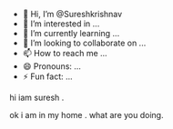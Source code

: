 - 👋 Hi, I’m @Sureshkrishnav
- 👀 I’m interested in ...
- 🌱 I’m currently learning ...
- 💞️ I’m looking to collaborate on ...
- 📫 How to reach me ...
- 😄 Pronouns: ...
- ⚡ Fun fact: ...

<!---
Sureshkrishnav/Sureshkrishnav is a ✨ special ✨ repository because its `README.md` (this file) appears on your GitHub profile.
You can click the Preview link to take a look at your changes.
--->hi iam suresh .
ok i am in my home .
what are you doing.
